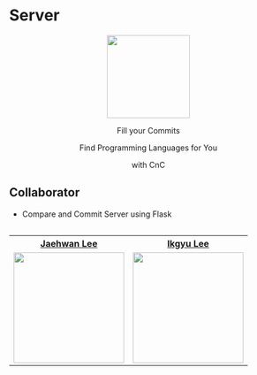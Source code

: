# Server

<div align="center">
<img src="https://avatars.githubusercontent.com/u/80090823?s=200&v=4" width="150">
            <p>Fill your Commits</p>
            <p>Find Programming Languages for You</p>
            <p>with CnC</p>
</div>



## Collaborator
- Compare and Commit Server using Flask
<table align="left">
<th align="center"> <a href="https://github.com/jhlee508">Jaehwan Lee</a> </th>
<th align="center"> <a href="https://github.com/Seojinseojin">Ikgyu Lee</a> </th>
<tr>
    <td align="center">
        <a href="https://github.com/jhlee508"><img src="https://github.com/jhlee508.png" width="200"/></a>
    </td>
    <td align="center">
        <a href="https://github.com/IkGyu-Lee"><img src="https://github.com/IkGyu-Lee.png" width="200"/></a>
    </td>
</tr>
</table>
